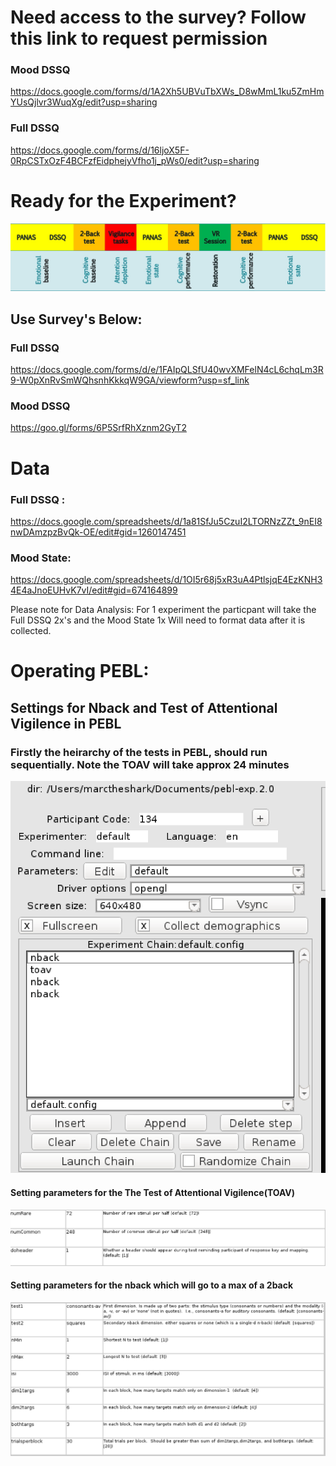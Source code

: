 # Need access to the survey? Follow this link to request permission

### Mood DSSQ 
https://docs.google.com/forms/d/1A2Xh5UBVuTbXWs_D8wMmL1ku5ZmHmYUsQjlvr3WuqXg/edit?usp=sharing

### Full DSSQ

https://docs.google.com/forms/d/16ljoX5F-0RpCSTxOzF4BCFzfEidphejyVfho1j_pWs0/edit?usp=sharing

# Ready for the Experiment? 

![Timeline](https://github.com/MarkusLoennig/project_template/blob/master/IMAGES/PictureTimeline.jpg)
## Use Survey's Below:

### Full DSSQ
https://docs.google.com/forms/d/e/1FAIpQLSfU40wvXMFelN4cL6chqLm3R9-W0pXnRvSmWQhsnhKkkqW9GA/viewform?usp=sf_link

### Mood DSSQ
https://goo.gl/forms/6P5SrfRhXznm2GyT2


# Data 

### Full DSSQ : 

https://docs.google.com/spreadsheets/d/1a81SfJu5CzuI2LTORNzZZt_9nEI8nwDAmzpzBvQk-OE/edit#gid=1260147451

### Mood State: 

https://docs.google.com/spreadsheets/d/1OI5r68j5xR3uA4PtlsjqE4EzKNH34E4aJnoEUHvK7vI/edit#gid=674164899

Please note for Data Analysis: For 1 experiment the particpant will take the Full DSSQ 2x's and the Mood State 1x
Will need to format data after it is collected.

# Operating PEBL:

## Settings for Nback and Test of Attentional Vigilence in PEBL

### Firstly the heirarchy of the tests in PEBL, should run sequentially. Note the TOAV will take approx 24 minutes
![](https://github.com/MarkusLoennig/project_template/blob/master/IMAGES/pebl_settings.png)
 
 #### Setting parameters for the The Test of Attentional Vigilence(TOAV)
![](https://github.com/MarkusLoennig/project_template/blob/master/IMAGES/toav_setting.png)
 #### Setting parameters for the nback which will go to a max of a 2back
![](https://github.com/MarkusLoennig/project_template/blob/master/IMAGES/nback_setting.png)
 



